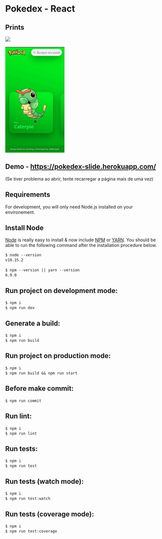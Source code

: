 # Pokedex - React

## Prints

![](prints/desktop.gif)

![](prints/mobile2.gif)

## Demo - https://pokedex-slide.herokuapp.com/

(Se tiver problema ao abrir, tente recarregar a página mais de uma vez)

## Requirements

For development, you will only need Node.js installed on your environement.

## Install Node

[Node](http://nodejs.org/) is really easy to install & now include [NPM](https://npmjs.org/) or [YARN](https://yarnpkg.com/pt-BR/).
You should be able to run the following command after the installation procedure
below.

    $ node --version
    v10.15.2

    $ npm --version || yarn --version
    6.9.0

## Run project on development mode:

```
$ npm i
$ npm run dev
```

## Generate a build:

```
$ npm i
$ npm run build
```

## Run project on production mode:

```
$ npm i
$ npm run build && npm run start
```

## Before make commit:

```
$ npm run commit
```

## Run lint:

```
$ npm i
$ npm run lint
```

## Run tests:

```
$ npm i
$ npm run test
```

## Run tests (watch mode):

```
$ npm i
$ npm run test:watch
```

## Run tests (coverage mode):

```
$ npm i
$ npm run test:coverage
```
